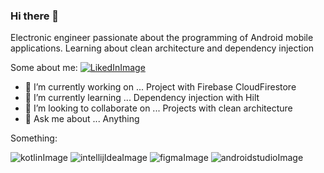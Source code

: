 ### Hi there 👋

Electronic engineer passionate about the programming of Android mobile applications.
Learning about clean architecture and dependency injection

Some about me:
[![LikedInImage](https://user-images.githubusercontent.com/56521677/89834032-ae23a300-db27-11ea-9cf0-9dc27ec16de0.png)](https://www.linkedin.com/in/jaimevalenciabasto/)


- 🔭 I’m currently working on ... Project with Firebase CloudFirestore
- 🌱 I’m currently learning ... Dependency injection with Hilt
- 👯 I’m looking to collaborate on ... Projects with clean architecture
- 💬 Ask me about ... Anything

Something:

![kotlinImage](https://user-images.githubusercontent.com/56521677/89834790-22ab1180-db29-11ea-9581-832863308b9b.png)
![intellijIdeaImage](https://user-images.githubusercontent.com/56521677/89834412-6c472c80-db28-11ea-9020-ea8d3cae5eaa.png)
![figmaImage](https://user-images.githubusercontent.com/56521677/89834475-88e36480-db28-11ea-9513-04c2bcae83cb.png)
![androidstudioImage](https://user-images.githubusercontent.com/56521677/89834585-c7791f00-db28-11ea-8c95-3a0f0a3993c0.png)


<!--
**Javalenciab90/Javalenciab90** is a ✨ _special_ ✨ repository because its `README.md` (this file) appears on your GitHub profile.



Here are some ideas to get you started:

- 🔭 I’m currently working on ... Project with Firebase CloudFirestore
- 🌱 I’m currently learning ... Dependency injection with Hilt
- 👯 I’m looking to collaborate on ... Projects with clean architecture
- 🤔 I’m looking for help with ... 
- 💬 Ask me about ... Anything
- 📫 How to reach me: ...
- 😄 Pronouns: ...
- ⚡ Fun fact: ...
-->
